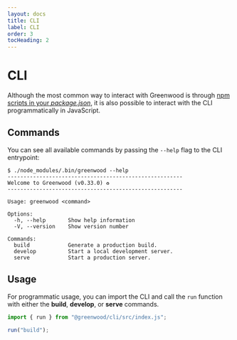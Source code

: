 ```yaml
---
layout: docs
title: CLI
label: CLI
order: 3
tocHeading: 2
---
```


# CLI

Although the most common way to interact with Greenwood is through [npm scripts in your _package.json_](/docs/introduction/setup/#commands), it is also possible to interact with the CLI programmatically in JavaScript.

## Commands

You can see all available commands by passing the `--help` flag to the CLI entrypoint:

```shell
$ ./node_modules/.bin/greenwood --help
-------------------------------------------------------
Welcome to Greenwood (v0.33.0) ♻️
-------------------------------------------------------

Usage: greenwood <command>

Options:
  -h, --help       Show help information
  -V, --version    Show version number

Commands:
  build            Generate a production build.
  develop          Start a local development server.
  serve            Start a production server.
```

## Usage

For programmatic usage, you can import the CLI and call the `run` function with either the **build**, **develop**, or **serve** commands.

```js
import { run } from "@greenwood/cli/src/index.js";

run("build");
```
